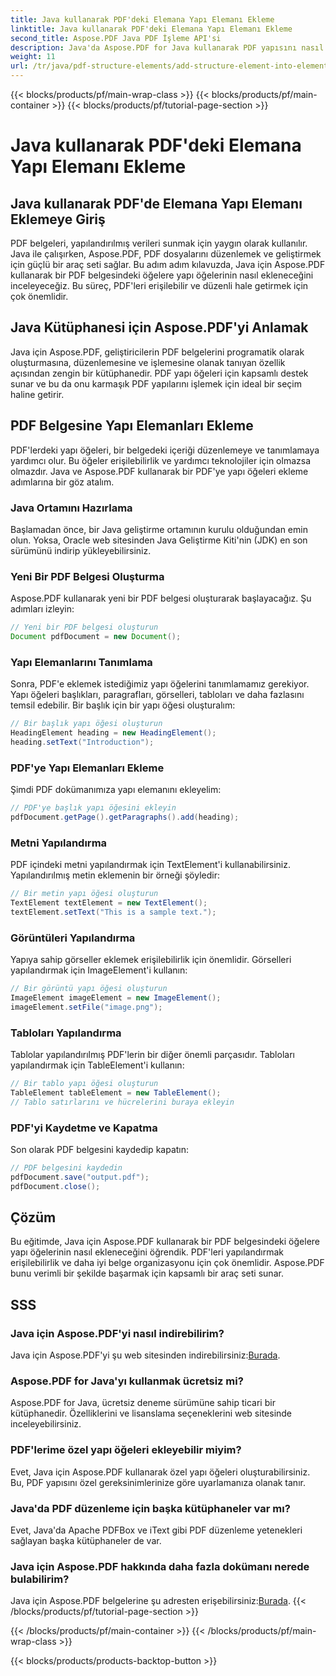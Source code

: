 ```yaml
---
title: Java kullanarak PDF'deki Elemana Yapı Elemanı Ekleme
linktitle: Java kullanarak PDF'deki Elemana Yapı Elemanı Ekleme
second_title: Aspose.PDF Java PDF İşleme API'si
description: Java'da Aspose.PDF for Java kullanarak PDF yapısını nasıl geliştireceğinizi öğrenin. Bu adım adım kılavuz, erişilebilir ve düzenli PDF'ler için yapı öğeleri eklemeyi kapsar.
weight: 11
url: /tr/java/pdf-structure-elements/add-structure-element-into-element-in-pdf-using-java/
---
```


{{< blocks/products/pf/main-wrap-class >}}
{{< blocks/products/pf/main-container >}}
{{< blocks/products/pf/tutorial-page-section >}}

# Java kullanarak PDF'deki Elemana Yapı Elemanı Ekleme


## Java kullanarak PDF'de Elemana Yapı Elemanı Eklemeye Giriş

PDF belgeleri, yapılandırılmış verileri sunmak için yaygın olarak kullanılır. Java ile çalışırken, Aspose.PDF, PDF dosyalarını düzenlemek ve geliştirmek için güçlü bir araç seti sağlar. Bu adım adım kılavuzda, Java için Aspose.PDF kullanarak bir PDF belgesindeki öğelere yapı öğelerinin nasıl ekleneceğini inceleyeceğiz. Bu süreç, PDF'leri erişilebilir ve düzenli hale getirmek için çok önemlidir.

## Java Kütüphanesi için Aspose.PDF'yi Anlamak

Java için Aspose.PDF, geliştiricilerin PDF belgelerini programatik olarak oluşturmasına, düzenlemesine ve işlemesine olanak tanıyan özellik açısından zengin bir kütüphanedir. PDF yapı öğeleri için kapsamlı destek sunar ve bu da onu karmaşık PDF yapılarını işlemek için ideal bir seçim haline getirir.

## PDF Belgesine Yapı Elemanları Ekleme

PDF'lerdeki yapı öğeleri, bir belgedeki içeriği düzenlemeye ve tanımlamaya yardımcı olur. Bu öğeler erişilebilirlik ve yardımcı teknolojiler için olmazsa olmazdır. Java ve Aspose.PDF kullanarak bir PDF'ye yapı öğeleri ekleme adımlarına bir göz atalım.

### Java Ortamını Hazırlama

Başlamadan önce, bir Java geliştirme ortamının kurulu olduğundan emin olun. Yoksa, Oracle web sitesinden Java Geliştirme Kiti'nin (JDK) en son sürümünü indirip yükleyebilirsiniz.

### Yeni Bir PDF Belgesi Oluşturma

Aspose.PDF kullanarak yeni bir PDF belgesi oluşturarak başlayacağız. Şu adımları izleyin:

```java
// Yeni bir PDF belgesi oluşturun
Document pdfDocument = new Document();
```

### Yapı Elemanlarını Tanımlama

Sonra, PDF'e eklemek istediğimiz yapı öğelerini tanımlamamız gerekiyor. Yapı öğeleri başlıkları, paragrafları, görselleri, tabloları ve daha fazlasını temsil edebilir. Bir başlık için bir yapı öğesi oluşturalım:

```java
// Bir başlık yapı öğesi oluşturun
HeadingElement heading = new HeadingElement();
heading.setText("Introduction");
```

### PDF'ye Yapı Elemanları Ekleme

Şimdi PDF dokümanımıza yapı elemanını ekleyelim:

```java
// PDF'ye başlık yapı öğesini ekleyin
pdfDocument.getPage().getParagraphs().add(heading);
```

### Metni Yapılandırma

PDF içindeki metni yapılandırmak için TextElement'i kullanabilirsiniz. Yapılandırılmış metin eklemenin bir örneği şöyledir:

```java
// Bir metin yapı öğesi oluşturun
TextElement textElement = new TextElement();
textElement.setText("This is a sample text.");
```

### Görüntüleri Yapılandırma

Yapıya sahip görseller eklemek erişilebilirlik için önemlidir. Görselleri yapılandırmak için ImageElement'i kullanın:

```java
// Bir görüntü yapı öğesi oluşturun
ImageElement imageElement = new ImageElement();
imageElement.setFile("image.png");
```

### Tabloları Yapılandırma

Tablolar yapılandırılmış PDF'lerin bir diğer önemli parçasıdır. Tabloları yapılandırmak için TableElement'i kullanın:

```java
// Bir tablo yapı öğesi oluşturun
TableElement tableElement = new TableElement();
// Tablo satırlarını ve hücrelerini buraya ekleyin
```

### PDF'yi Kaydetme ve Kapatma

Son olarak PDF belgesini kaydedip kapatın:

```java
// PDF belgesini kaydedin
pdfDocument.save("output.pdf");
pdfDocument.close();
```

## Çözüm

Bu eğitimde, Java için Aspose.PDF kullanarak bir PDF belgesindeki öğelere yapı öğelerinin nasıl ekleneceğini öğrendik. PDF'leri yapılandırmak erişilebilirlik ve daha iyi belge organizasyonu için çok önemlidir. Aspose.PDF bunu verimli bir şekilde başarmak için kapsamlı bir araç seti sunar.

## SSS

### Java için Aspose.PDF'yi nasıl indirebilirim?

 Java için Aspose.PDF'yi şu web sitesinden indirebilirsiniz:[Burada](https://releases.aspose.com/pdf/java/).

### Aspose.PDF for Java'yı kullanmak ücretsiz mi?

Aspose.PDF for Java, ücretsiz deneme sürümüne sahip ticari bir kütüphanedir. Özelliklerini ve lisanslama seçeneklerini web sitesinde inceleyebilirsiniz.

### PDF'lerime özel yapı öğeleri ekleyebilir miyim?

Evet, Java için Aspose.PDF kullanarak özel yapı öğeleri oluşturabilirsiniz. Bu, PDF yapısını özel gereksinimlerinize göre uyarlamanıza olanak tanır.

### Java'da PDF düzenleme için başka kütüphaneler var mı?

Evet, Java'da Apache PDFBox ve iText gibi PDF düzenleme yetenekleri sağlayan başka kütüphaneler de var.

### Java için Aspose.PDF hakkında daha fazla dokümanı nerede bulabilirim?

 Java için Aspose.PDF belgelerine şu adresten erişebilirsiniz:[Burada](https://reference.aspose.com/pdf/java/).
{{< /blocks/products/pf/tutorial-page-section >}}

{{< /blocks/products/pf/main-container >}}
{{< /blocks/products/pf/main-wrap-class >}}

{{< blocks/products/products-backtop-button >}}
